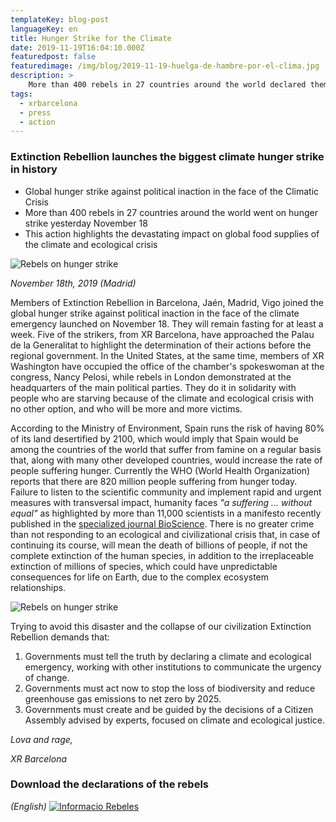 ```yaml
---
templateKey: blog-post
languageKey: en
title: Hunger Strike for the Climate
date: 2019-11-19T16:04:10.000Z
featuredpost: false
featuredimage: /img/blog/2019-11-19-huelga-de-hambre-por-el-clima.jpg
description: >
    More than 400 rebels in 27 countries around the world declared themselves on hunger strike against political inaction in the face of the climate and ecological crisis and the devastating impact on global food supplies..
tags:
  - xrbarcelona
  - press
  - action
---
```


### Extinction Rebellion launches the biggest climate hunger strike in history

- Global hunger strike against political inaction in the face of the Climatic Crisis
- More than 400 rebels in 27 countries around the world went on hunger strike yesterday November 18
- This action highlights the devastating impact on global food supplies of the climate and ecological crisis

![Rebels on hunger strike](/img/blog/2019-11-19-huelga-de-hambre-por-el-clima.jpg) 

_November 18th, 2019 (Madrid)_

Members of Extinction Rebellion in Barcelona, Jaén, Madrid, Vigo joined the global hunger strike against political inaction in the face of the climate emergency launched on November 18. They will remain fasting for at least a week. Five of the strikers, from XR Barcelona, have approached the Palau de la Generalitat to highlight the determination of their actions before the regional government. In the United States, at the same time, members of XR Washington have occupied the office of the chamber's spokeswoman at the congress, Nancy Pelosi, while rebels in London demonstrated at the headquarters of the main political parties. They do it in solidarity with people who are starving because of the climate and ecological crisis with no other option, and who will be more and more victims.

According to the Ministry of Environment, Spain runs the risk of having 80% of its land desertified by 2100, which would imply that Spain would be among the countries of the world that suffer from famine on a regular basis that, along with many other developed countries, would increase the rate of people suffering hunger. Currently the WHO (World Health Organization) reports that there are 820 million people suffering from hunger today. Failure to listen to the scientific community and implement rapid and urgent measures with transversal impact, humanity faces _"a suffering ... without equal"_ as highlighted by more than 11,000 scientists in a manifesto recently published in the [specialized journal BioScience](https://academic.oup.com/bioscience/advance-article/doi/10.1093/biosci/biz088/5610806).
There is no greater crime than not responding to an ecological and civilizational crisis that, in case of continuing its course, will mean the death of billions of people, if not the complete extinction of the human species, in addition to the irreplaceable extinction of millions of species, which could have unpredictable consequences for life on Earth, due to the complex ecosystem relationships.

![Rebels on hunger strike](/img/blog/2019-11-19-huelga-de-hambre-por-el-clima-2.jpg) 

Trying to avoid this disaster and the collapse of our civilization Extinction Rebellion demands that:
1. Governments must tell the truth by declaring a climate and ecological emergency, working with other institutions to communicate the urgency of change.
2. Governments must act now to stop the loss of biodiversity and reduce greenhouse gas emissions to net zero by 2025.
3. Governments must create and be guided by the decisions of a Citizen Assembly advised by experts, focused on climate and ecological justice.

*Lova and rage,* 

*XR Barcelona*

### Download the declarations of the rebels

*(English)*
[![Informacio Rebeles](/img/blog/2019-11-19-huelga-de-hambre-por-el-clima-3.jpg)](/docs/2019-11-19-hunger_strike.pdf)
